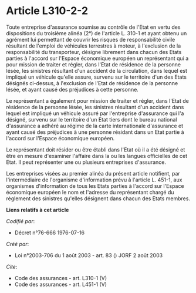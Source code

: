 # Article L310-2-2

Toute entreprise d'assurance soumise au contrôle de l'Etat en vertu des dispositions du troisième alinéa (2°) de l'article L.
310-1 et ayant obtenu un agrément lui permettant de couvrir les risques de responsabilité civile résultant de l'emploi de
véhicules terrestres à moteur, à l'exclusion de la responsabilité du transporteur, désigne librement dans chacun des Etats
parties à l'accord sur l'Espace économique européen un représentant qui a pour mission de traiter et régler, dans l'Etat de
résidence de la personne lésée, les sinistres résultant d'un accident de la circulation, dans lequel est impliqué un véhicule
qu'elle assure, survenu sur le territoire d'un des Etats désignés ci-dessus, à l'exclusion de l'Etat de résidence de la
personne lésée, et ayant causé des préjudices à cette personne. 

Le représentant a également pour mission de traiter et régler, dans l'Etat de résidence de la personne lésée, les sinistres
résultant d'un accident dans lequel est impliqué un véhicule assuré par l'entreprise d'assurance qui l'a désigné, survenu sur
le territoire d'un Etat tiers dont le bureau national d'assurance a adhéré au régime de la carte internationale d'assurance
et ayant causé des préjudices à une personne résidant dans un Etat partie à l'accord sur l'Espace économique européen. 

Le représentant doit résider ou être établi dans l'Etat où il a été désigné et être en mesure d'examiner l'affaire dans la ou
les langues officielles de cet Etat. Il peut représenter une ou plusieurs entreprises d'assurance. 

Les entreprises visées au premier alinéa du présent article notifient, par l'intermédiaire de l'organisme d'information prévu
à l'article L. 451-1, aux organismes d'information de tous les Etats parties à l'accord sur l'Espace économique européen le
nom et l'adresse du représentant chargé du règlement des sinistres qu'elles désignent dans chacun des Etats membres.

**Liens relatifs à cet article**

_Codifié par_:

  - Décret n°76-666 1976-07-16

_Créé par_:

  - Loi n°2003-706 du 1 août 2003 - art. 83 () JORF 2 août 2003

_Cite_:

  - Code des assurances - art. L310-1 (V)
  - Code des assurances - art. L451-1 (V)
